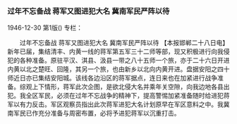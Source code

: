### 过年不忘备战  蒋军又图进犯大名  冀南军民严阵以待

1946-12-30
第1版()
专栏：

　　过年不忘备战
    蒋军又图进犯大名
    冀南军民严阵以待
    【本报邯郸二十八日电】新年已届，集结清丰、内黄一线的蒋军第五军三十二师等部，现又积极进行向我侵犯的各种准备。原驻平汉、淇县、汲县一带之八十五师一个旅，亦于二十六日开进内黄以北之楚旺、回隆，其另一个旅，也由新乡以北向内黄开进。盘据安阳之四十师近日亦已集结安阳城。该线各边沿区的蒋军据点，连日来也在加紧进行战争准备。综观上下情形，蒋军此次企图，是欲北侵大名并乘年关空隙，向我边地各县出犯。我全区军民，必须在过年不忘战争的精神下，提高警惕加紧准备随时给进犯蒋军以有力反击。军区观察员指出此次蒋军进犯大名计划原早在军区意料之中。我冀南军民已作充分准备与周密布置，必将予进犯蒋军以沉重打击。
